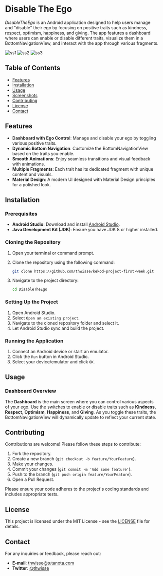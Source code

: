 # Disable The Ego

_DisableTheEgo_ is an Android application designed to help users manage and "disable" their ego by focusing on positive traits such as kindness, respect, optimism, happiness, and giving. The app features a dashboard where users can enable or disable different traits, visualize them in a BottomNavigationView, and interact with the app through various fragments.

![ss1](DisableTheEgo/assets/ss_dashboard.jpg) ![ss2](DisableTheEgo/assets/ss_happiness.gif) ![ss3](DisableTheEgo/assets/ss_kindness.jpg)

## Table of Contents

- [Features](#features)
- [Installation](#installation)
- [Usage](#usage)
- [Screenshots](#screenshots)
- [Contributing](#contributing)
- [License](#license)
- [Contact](#contact)

## Features

- **Dashboard with Ego Control**: Manage and disable your ego by toggling various positive traits.
- **Dynamic Bottom Navigation**: Customize the BottomNavigationView based on the traits you enable.
- **Smooth Animations**: Enjoy seamless transitions and visual feedback with animations.
- **Multiple Fragments**: Each trait has its dedicated fragment with unique content and visuals.
- **Material Design**: A modern UI designed with Material Design principles for a polished look.

## Installation

### Prerequisites

- **Android Studio**: Download and install [Android Studio](https://developer.android.com/studio).
- **Java Development Kit (JDK)**: Ensure you have JDK 8 or higher installed.

### Cloning the Repository

1. Open your terminal or command prompt.
2. Clone the repository using the following command:

   ```bash
   git clone https://github.com/thwisse/kekod-project-first-week.git
   ```

3. Navigate to the project directory:

   ```bash
   cd DisableTheEgo
   ```

### Setting Up the Project

1. Open Android Studio.
2. Select `Open an existing project`.
3. Navigate to the cloned repository folder and select it.
4. Let Android Studio sync and build the project.

### Running the Application

1. Connect an Android device or start an emulator.
2. Click the `Run` button in Android Studio.
3. Select your device/emulator and click `OK`.

## Usage

### Dashboard Overview

The **Dashboard** is the main screen where you can control various aspects of your ego. Use the switches to enable or disable traits such as **Kindness**, **Respect**, **Optimism**, **Happiness**, and **Giving**. As you toggle these traits, the BottomNavigationView will dynamically update to reflect your current state.

## Contributing

Contributions are welcome! Please follow these steps to contribute:

1. Fork the repository.
2. Create a new branch (`git checkout -b feature/YourFeature`).
3. Make your changes.
4. Commit your changes (`git commit -m 'Add some feature'`).
5. Push to the branch (`git push origin feature/YourFeature`).
6. Open a Pull Request.

Please ensure your code adheres to the project's coding standards and includes appropriate tests.

## License

This project is licensed under the MIT License - see the [LICENSE](LICENSE) file for details.

## Contact

For any inquiries or feedback, please reach out:

- **E-mail**: thwisse@tutanota.com
- **Twitter**: [@thwisse](https://twitter.com/thwisse)